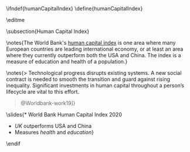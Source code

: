 \ifndef{humanCapitalIndex}
\define{humanCapitalIndex}

\editme

\subsection{Human Capital Index}

\notes{The World Bank's [human capital index](https://openknowledge.worldbank.org/entities/publication/93f8fbc6-4513-58e7-82ec-af4636380319) is one area where many European countries are leading international economy, or at least an area where they currently outperform both the USA and China. The index is a measure of education and health of a population.}

\notes{> Technological progress disrupts existing systems. A new social contract is needed to smooth the transition and guard against rising inequality. Significant investments in human capital throughout a person’s lifecycle are vital to this effort. 
> 
> @Worldbank-work19]}

\slides{* World Bank Human Capital Index 2020
* *UK* outperforms USA and China
* Measures *health* and *education*}

\endif
